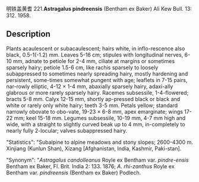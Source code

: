 明铁盖黄耆
221.**Astragalus pindreensis** (Bentham ex Baker) Ali Kew Bull. 13: 312. 1958.

## Description
Plants acaulescent or subacaulescent; hairs white, in inflo-rescence also black, 0.5-1(-1.2) mm. Leaves 5-16 cm; stipules with longitudinal nerves, 6-10 mm, adnate to petiole for 2-4 mm, ciliate at margins or sometimes sparsely hairy; petiole 1.5-6 cm, like rachis sparsely to loosely subappressed to sometimes nearly spreading hairy, mostly hardening and persistent, some-times somewhat pungent with age; leaflets in 7-15 pairs, nar-rowly elliptic, 4-12 × 1-4 mm, abaxially sparsely hairy, adaxi-ally glabrous or more rarely sparsely hairy. Racemes subsessile, 1-4-flowered; bracts 5-8 mm. Calyx 12-15 mm, shortly ap-pressed black or black and white or rarely only white hairy; teeth 3-5 mm. Petals yellow; standard narrowly obovate to obo-vate, 19-23 × 6-8 mm, apex emarginate; wings 17-22 mm; keel 15-18 mm. Legumes subsessile, 10-19 mm, 4-7 mm high and wide, with a straight to slightly curved beak up to 4 mm, in-completely to nearly fully 2-locular; valves subappressed hairy.

  "Statistics": "Subalpine to alpine meadows and stony slopes; 2600-4300 m. Xinjiang (Kunlun Shan), Xizang [Afghanistan, India, Kashmir, Paki-stan].

  "Synonym": "*Astragalus candolleanus* Royle ex Bentham var. *pindre-ensis* Bentham ex Baker, Fl. Brit. India 2: 133. 1876; *A. rhi-zanthus* Royle ex Bentham var. *pindreensis* (Bentham ex Baker) Podlech.

